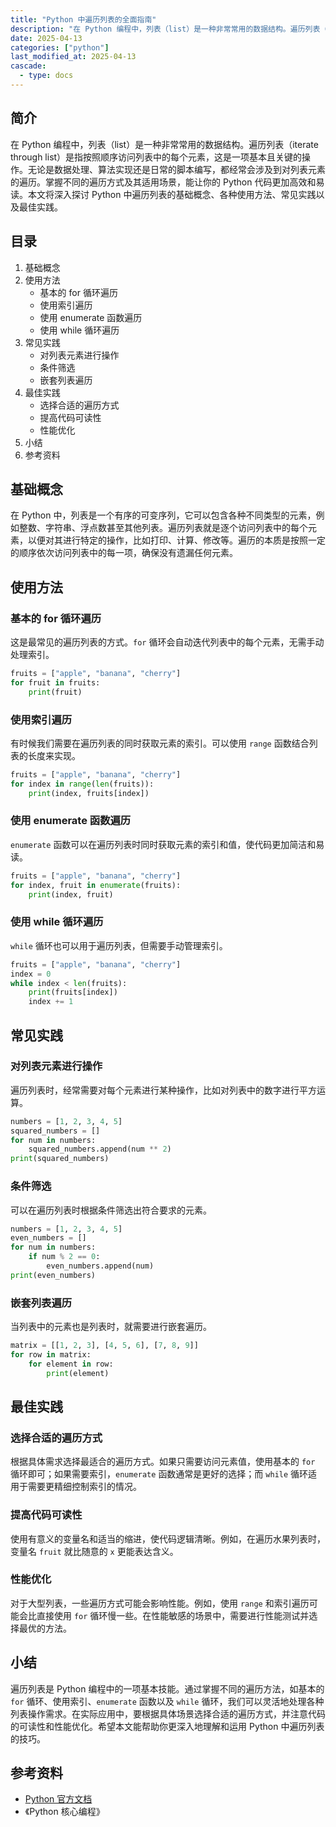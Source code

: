 ```yaml
---
title: "Python 中遍历列表的全面指南"
description: "在 Python 编程中，列表（list）是一种非常常用的数据结构。遍历列表（iterate through list）是指按照顺序访问列表中的每个元素，这是一项基本且关键的操作。无论是数据处理、算法实现还是日常的脚本编写，都经常会涉及到对列表元素的遍历。掌握不同的遍历方式及其适用场景，能让你的 Python 代码更加高效和易读。本文将深入探讨 Python 中遍历列表的基础概念、各种使用方法、常见实践以及最佳实践。"
date: 2025-04-13
categories: ["python"]
last_modified_at: 2025-04-13
cascade:
  - type: docs
---
```



## 简介
在 Python 编程中，列表（list）是一种非常常用的数据结构。遍历列表（iterate through list）是指按照顺序访问列表中的每个元素，这是一项基本且关键的操作。无论是数据处理、算法实现还是日常的脚本编写，都经常会涉及到对列表元素的遍历。掌握不同的遍历方式及其适用场景，能让你的 Python 代码更加高效和易读。本文将深入探讨 Python 中遍历列表的基础概念、各种使用方法、常见实践以及最佳实践。

<!-- more -->
## 目录
1. 基础概念
2. 使用方法
    - 基本的 for 循环遍历
    - 使用索引遍历
    - 使用 enumerate 函数遍历
    - 使用 while 循环遍历
3. 常见实践
    - 对列表元素进行操作
    - 条件筛选
    - 嵌套列表遍历
4. 最佳实践
    - 选择合适的遍历方式
    - 提高代码可读性
    - 性能优化
5. 小结
6. 参考资料

## 基础概念
在 Python 中，列表是一个有序的可变序列，它可以包含各种不同类型的元素，例如整数、字符串、浮点数甚至其他列表。遍历列表就是逐个访问列表中的每个元素，以便对其进行特定的操作，比如打印、计算、修改等。遍历的本质是按照一定的顺序依次访问列表中的每一项，确保没有遗漏任何元素。

## 使用方法
### 基本的 for 循环遍历
这是最常见的遍历列表的方式。`for` 循环会自动迭代列表中的每个元素，无需手动处理索引。

```python
fruits = ["apple", "banana", "cherry"]
for fruit in fruits:
    print(fruit)
```

### 使用索引遍历
有时候我们需要在遍历列表的同时获取元素的索引。可以使用 `range` 函数结合列表的长度来实现。

```python
fruits = ["apple", "banana", "cherry"]
for index in range(len(fruits)):
    print(index, fruits[index])
```

### 使用 enumerate 函数遍历
`enumerate` 函数可以在遍历列表时同时获取元素的索引和值，使代码更加简洁和易读。

```python
fruits = ["apple", "banana", "cherry"]
for index, fruit in enumerate(fruits):
    print(index, fruit)
```

### 使用 while 循环遍历
`while` 循环也可以用于遍历列表，但需要手动管理索引。

```python
fruits = ["apple", "banana", "cherry"]
index = 0
while index < len(fruits):
    print(fruits[index])
    index += 1
```

## 常见实践
### 对列表元素进行操作
遍历列表时，经常需要对每个元素进行某种操作，比如对列表中的数字进行平方运算。

```python
numbers = [1, 2, 3, 4, 5]
squared_numbers = []
for num in numbers:
    squared_numbers.append(num ** 2)
print(squared_numbers)
```

### 条件筛选
可以在遍历列表时根据条件筛选出符合要求的元素。

```python
numbers = [1, 2, 3, 4, 5]
even_numbers = []
for num in numbers:
    if num % 2 == 0:
        even_numbers.append(num)
print(even_numbers)
```

### 嵌套列表遍历
当列表中的元素也是列表时，就需要进行嵌套遍历。

```python
matrix = [[1, 2, 3], [4, 5, 6], [7, 8, 9]]
for row in matrix:
    for element in row:
        print(element)
```

## 最佳实践
### 选择合适的遍历方式
根据具体需求选择最适合的遍历方式。如果只需要访问元素值，使用基本的 `for` 循环即可；如果需要索引，`enumerate` 函数通常是更好的选择；而 `while` 循环适用于需要更精细控制索引的情况。

### 提高代码可读性
使用有意义的变量名和适当的缩进，使代码逻辑清晰。例如，在遍历水果列表时，变量名 `fruit` 就比随意的 `x` 更能表达含义。

### 性能优化
对于大型列表，一些遍历方式可能会影响性能。例如，使用 `range` 和索引遍历可能会比直接使用 `for` 循环慢一些。在性能敏感的场景中，需要进行性能测试并选择最优的方法。

## 小结
遍历列表是 Python 编程中的一项基本技能。通过掌握不同的遍历方法，如基本的 `for` 循环、使用索引、`enumerate` 函数以及 `while` 循环，我们可以灵活地处理各种列表操作需求。在实际应用中，要根据具体场景选择合适的遍历方式，并注意代码的可读性和性能优化。希望本文能帮助你更深入地理解和运用 Python 中遍历列表的技巧。

## 参考资料
- [Python 官方文档](https://docs.python.org/3/)
- 《Python 核心编程》